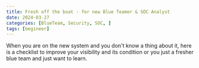 ```yaml
---
title: Fresh off the boat - for new Blue Teamer & SOC Analyst
date: 2024-03-27 
categories: [BlueTeam, Security, SOC, ]
tags: [begineer]   
---
```


When you are on the new system and you don't know a thing about it, here is a checklist to improve your visibility and its condition or you just a fresher blue team and just want to learn.





